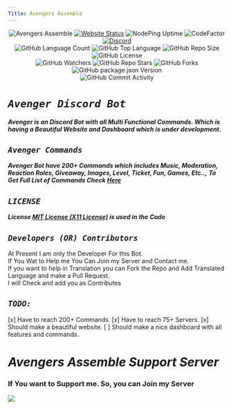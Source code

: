 ```yaml
---
Title: Avengers Assemble
---
```

<center>

![Avengers Assemble](https://capsule-render.vercel.app/api?type=waving&color=gradient&height=200&section=header&text=Avengers%20Assemble&fontSize=80&fontAlignY=35&animation=twinkling&fontColor=gradient)
[![Website Status](https://img.shields.io/nodeping/status/7ou2i07r-5j2d-4587-85rg-bn4124agp55g?down_message=Offline&label=Website%20Status&style=social&up_message=Online)](https://avengers-assemble.tech)
![NodePing Uptime](https://img.shields.io/nodeping/uptime/7ou2i07r-5j2d-4587-85rg-bn4124agp55g?style=social)
![CodeFactor](https://www.codefactor.io/repository/github/puppala-koushik/avenger/badge?style=social)
[![Discord](https://img.shields.io/discord/775411681714503680?label=Discord&logo=discord&style=social)](https://avengers-assemble.tech/support)<br>
![GitHub Language Count](https://img.shields.io/github/languages/count/puppala-koushik/Avenger?logo=github&style=social)
![GitHub Top Language](https://img.shields.io/github/languages/top/puppala-koushik/avenger?style=social&logo=github)
![GitHub Repo Size](https://img.shields.io/github/repo-size/puppala-koushik/avenger?logo=github&style=social)
![GitHub License](https://img.shields.io/github/license/puppala-koushik/avenger?logo=github&style=social)<br>
![GitHub Watchers](https://img.shields.io/github/watchers/puppala-koushik/avenger?logo=github&style=social)
![GitHub Repo Stars](https://img.shields.io/github/stars/puppala-koushik/avenger?logo=github&style=social)
![GitHub Forks](https://img.shields.io/github/forks/puppala-koushik/avenger?style=social)
![GitHub package.json Version](https://img.shields.io/github/package-json/v/puppala-koushik/avenger?logo=github&style=social)<br>
![GitHub Commit Activity](https://img.shields.io/github/commit-activity/m/puppala-koushik/avenger?style=social)
</center>

# ***`Avenger Discord Bot`***
***Avenger is an Discord Bot with all Multi Functional Commands. Which is having a Beautiful Website and Dashboard which is under development.***

## ***`Avenger Commands`***
***Avenger Bot have 200+ Commands which includes Music, Moderation, Reaction Roles, Giveaway, Images, Level, Ticket, Fun, Games, Etc..,***
***To Get Full List of Commands Check [Here](https://github.com/puppala-koushik/Avenger/blob/Avenger/docs/COMMANDS.md)***

## ***`LICENSE`***
***License [MIT License (X11 License)](https://github.com/puppala-koushik/Avenger/blob/Avenger/LICENSE) is used in the Code***

## ***`Developers (OR) Contributors`***
At Present I am only the Developer For this Bot.
<br />If You Wat to Help me You Can Join my Server and Contact me.
<br />If you want to help in Translation you can Fork the Repo and Add Translated Language and make a Pull Request.
<br />I will Check and add you as Contributes

## ***`TODO:`***
[x] Have to reach 200+ Commands.
[x] Have to reach 75+ Servers.
[x] Should make a beautiful website.
[ ] Should make a nice dashboard with all features and commands.


<b><i><h1>Avengers Assemble Support Server</h1></i></b>
<b><h3>If You want to Support me. So, you can Join my Server

  <p> <a href="https://discord.gg/MsJ99j5Bcv"><img src="https://invidget.switchblade.xyz/MsJ99j5Bcv"/></a>
</p>
<br><br>
